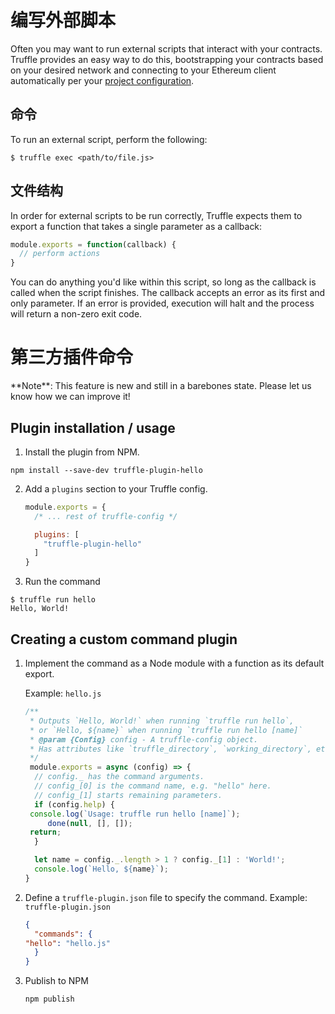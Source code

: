 # 编写外部脚本

Often you may want to run external scripts that interact with your contracts. Truffle provides an easy way to do this, bootstrapping your contracts based on your desired network and connecting to your Ethereum client automatically per your [project configuration](../reference/configuration.md).

## 命令

To run an external script, perform the following:

```
$ truffle exec <path/to/file.js>
```

## 文件结构

In order for external scripts to be run correctly, Truffle expects them to export a function that takes a single parameter as a callback:

```javascript
module.exports = function(callback) {
  // perform actions
}
```

You can do anything you'd like within this script, so long as the callback is called when the script finishes. The callback accepts an error as its first and only parameter. If an error is provided, execution will halt and the process will return a non-zero exit code.


# 第三方插件命令

<p class="alert alert-warning">
**Note**: This feature is new and still in a barebones state. Please let us
know how we can improve it!
</p>

## Plugin installation / usage

1. Install the plugin from NPM.
  ```
  npm install --save-dev truffle-plugin-hello
  ```

2. Add a <code>plugins</code> section to your Truffle config.
   ```javascript
   module.exports = {
     /* ... rest of truffle-config */

     plugins: [
       "truffle-plugin-hello"
     ]
   }
   ```

3. Run the command
  ```
  $ truffle run hello
  Hello, World!
  ```


## Creating a custom command plugin

1. Implement the command as a Node module with a function as its default export.

   Example: `hello.js`

   ```javascript
   /**
    * Outputs `Hello, World!` when running `truffle run hello`,
    * or `Hello, ${name}` when running `truffle run hello [name]`
    * @param {Config} config - A truffle-config object.
    * Has attributes like `truffle_directory`, `working_directory`, etc.
    */
    module.exports = async (config) => {
     // config._ has the command arguments.
     // config_[0] is the command name, e.g. "hello" here.
     // config_[1] starts remaining parameters.
     if (config.help) {
	console.log(`Usage: truffle run hello [name]`);
        done(null, [], []);	
	return;
     }

     let name = config._.length > 1 ? config._[1] : 'World!';
     console.log(`Hello, ${name}`);
   }
   ```

2.  Define a `truffle-plugin.json` file to specify the command.
    Example: <code>truffle-plugin.json</code>

    ```json
    {
      "commands": {
	"hello": "hello.js"
      }
    }
    ```

3.  Publish to NPM

    ```
    npm publish
    ```

